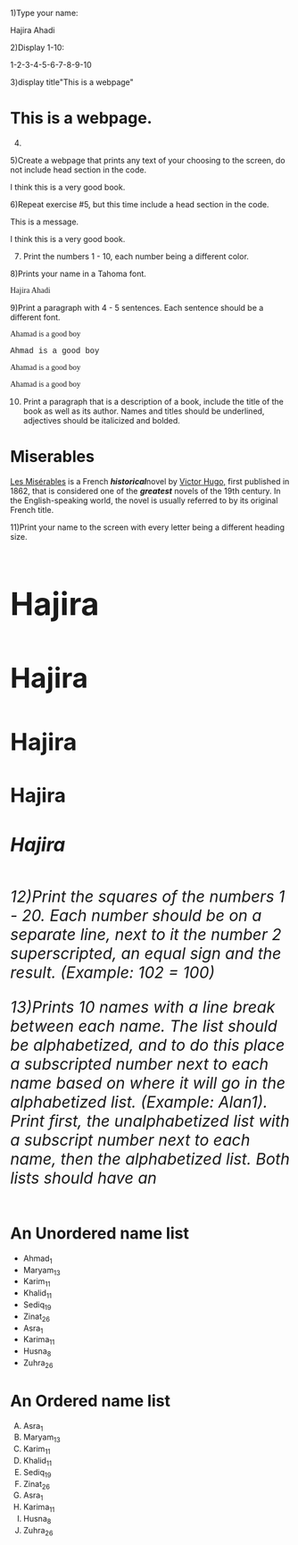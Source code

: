 1)Type your name:
<!DOCTYPE html>
<html>
<body>
<p>Hajira Ahadi</p>
</body>
</html>



2)Display 1-10:
<!DOCTYPE html>
<html>
<body>
<p>1-2-3-4-5-6-7-8-9-10</p>
</body>
</html>



3)display title"This is a webpage"
<!DOCTYPE html>
<html>
<body>
<h1>This is a webpage.</h1>
</body>
</html>



4)














5)Create a webpage that prints any text of your choosing to the screen, do not include head section in the code.
<!DOCTYPE html>
<html>
<body>
<p>I think this is a very good book.</p>
</body>
</html>



6)Repeat exercise #5, but this time include a head section in the code.
<!DOCTYPE html>
<html>
<head>This is a message.</head>
<body>
<p>I think this is a very good book.</p>
</body>
</html>



7) Print the numbers 1 - 10, each number being a different color.


















8)Prints your name in a Tahoma font.
<!DOCTYPE html>
<html>
<body>
<p style="font-family:Tahoma;">Hajira Ahadi</p>
</body>
</html>


9)Print a paragraph with 4 - 5 sentences. Each sentence should be a different font.
<!DOCTYPE html>
<html>
<body>
<p style="font-family:verdana;">Ahamad is a good boy</p>
<p style="font-family:courier;">Ahmad is a good boy</p>
<p style="font-family:Tahoma;">Ahamad is a good boy</p>
<p style="font-family:verdana;">Ahamad is a good boy</p>
</body>
</html>



10) Print a paragraph that is a description of a book, include the title of the book as well as its
author. Names and titles should be underlined, adjectives should be italicized and bolded.
<!DOCTYPE html>
<html>
<body>
<h1>Miserables</h1>
<p> <ins>Les Misérables</ins> is a French <b><i>historical</i></b>novel by <ins>Victor Hugo,</ins>
 first published in 1862, that is considered one of the <b><i>greatest</i></b>
novels of the 19th century. In the English-speaking world, the novel
 is usually referred to by its original French title.</p>
</body>
</html>


11)Print your name to the screen with every letter being a different heading size.
<!DOCTYPE html>
<html>
<body>
<h1 style="font-size:400%;">Hajira</h1>
<h2 style="font-size:350%;">Hajira</h2>
<h3 style="font-size:300%;">Hajira</h3>
<h4 style="font-size:250%;">Hajira</h4>
<h5 style="font-size:240%;">Hajira</h5>
<h6 style="font-size:200%;">
</body>
</html>


12)Print the squares of the numbers 1 - 20. Each number should be on a separate line, next to
it the number 2 superscripted, an equal sign and the result. (Example: 102 = 100)













13)Prints 10 names with a line break between each name. The list should be alphabetized,
and to do this place a subscripted number next to each name based on where it will go in the alphabetized list. (Example: Alan1).
 Print first, the unalphabetized list with a subscript number next to each name, then the alphabetized list.
 Both lists should have an <h1>
<!DOCTYPE html>
<html>
<body>
<h1>An Unordered name list</h1>
<ul>
<li>Ahmad<sub>1</sub></li>
<li>Maryam<sub>13</sub></li>
<li>Karim<sub>11</sub></li>
<li>Khalid<sub>11</sub></li>
<li>Sediq<sub>19</sub></li>
<li>Zinat<sub>26</sub></li>
<li>Asra<sub>1</sub></li>
<li>Karima<sub>11</sub></li>
<li>Husna<sub>8</sub></li>
<li>Zuhra<sub>26</sub></li>
</ul>
<h1>An Ordered name list</h1>
<ol type="A">
<li>Asra<sub>1</sub></li>
<li>Maryam<sub>13</sub></li>
<li>Karim<sub>11</sub></li>
<li>Khalid<sub>11</sub></li>
<li>Sediq<sub>19</sub></li>
<li>Zinat<sub>26</sub></li>
<li>Asra<sub>1</sub></li>
<li>Karima<sub>11</sub></li>
<li>Husna<sub>8</sub></li>
<li>Zuhra<sub>26</sub></li>
</ol>
</body>
</html>















